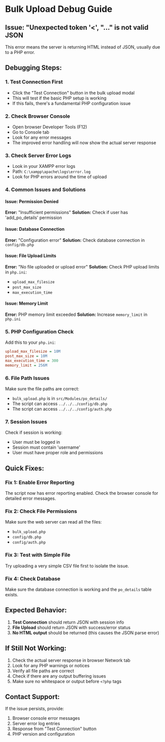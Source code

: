 # Bulk Upload Debug Guide

## Issue: "Unexpected token '<', "..." is not valid JSON

This error means the server is returning HTML instead of JSON, usually due to a PHP error.

## Debugging Steps:

### 1. **Test Connection First**
- Click the "Test Connection" button in the bulk upload modal
- This will test if the basic PHP setup is working
- If this fails, there's a fundamental PHP configuration issue

### 2. **Check Browser Console**
- Open browser Developer Tools (F12)
- Go to Console tab
- Look for any error messages
- The improved error handling will now show the actual server response

### 3. **Check Server Error Logs**
- Look in your XAMPP error logs
- Path: `C:\xampp\apache\logs\error.log`
- Look for PHP errors around the time of upload

### 4. **Common Issues and Solutions**

#### Issue: Permission Denied
**Error:** "Insufficient permissions"
**Solution:** Check if user has 'add_po_details' permission

#### Issue: Database Connection
**Error:** "Configuration error"
**Solution:** Check database connection in `config/db.php`

#### Issue: File Upload Limits
**Error:** "No file uploaded or upload error"
**Solution:** Check PHP upload limits in `php.ini`:
- `upload_max_filesize`
- `post_max_size`
- `max_execution_time`

#### Issue: Memory Limit
**Error:** PHP memory limit exceeded
**Solution:** Increase `memory_limit` in `php.ini`

### 5. **PHP Configuration Check**

Add this to your `php.ini`:
```ini
upload_max_filesize = 10M
post_max_size = 10M
max_execution_time = 300
memory_limit = 256M
```

### 6. **File Path Issues**

Make sure the file paths are correct:
- `bulk_upload.php` is in `src/Modules/po_details/`
- The script can access `../../../config/db.php`
- The script can access `../../../config/auth.php`

### 7. **Session Issues**

Check if session is working:
- User must be logged in
- Session must contain 'username'
- User must have proper role and permissions

## Quick Fixes:

### Fix 1: Enable Error Reporting
The script now has error reporting enabled. Check the browser console for detailed error messages.

### Fix 2: Check File Permissions
Make sure the web server can read all the files:
- `bulk_upload.php`
- `config/db.php`
- `config/auth.php`

### Fix 3: Test with Simple File
Try uploading a very simple CSV file first to isolate the issue.

### Fix 4: Check Database
Make sure the database connection is working and the `po_details` table exists.

## Expected Behavior:

1. **Test Connection** should return JSON with session info
2. **File Upload** should return JSON with success/error status
3. **No HTML output** should be returned (this causes the JSON parse error)

## If Still Not Working:

1. Check the actual server response in browser Network tab
2. Look for any PHP warnings or notices
3. Verify all file paths are correct
4. Check if there are any output buffering issues
5. Make sure no whitespace or output before `<?php` tags

## Contact Support:

If the issue persists, provide:
1. Browser console error messages
2. Server error log entries
3. Response from "Test Connection" button
4. PHP version and configuration
